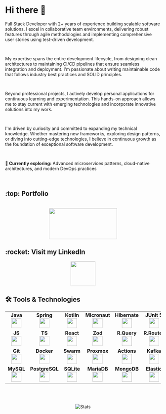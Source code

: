 <div align="left">
    <h1>Hi there 👋</h1> 
    <p>
        <p>Full Stack Developer with 2+ years of experience building scalable software solutions. I excel in collaborative team environments, delivering robust features through agile methodologies and                 implementing comprehensive user stories using test-driven development.</p>
        <br>
        <p>My expertise spans the entire development lifecycle, from designing clean architectures to maintaining CI/CD pipelines that ensure seamless integration and deployment. I'm passionate about                  writing maintainable code that follows industry best practices and SOLID principles.</p>
        <br>
        <p>Beyond professional projects, I actively develop personal applications for continuous learning and experimentation. This hands-on approach allows me to stay current with emerging technologies and           incorporate innovative solutions into my work.</p>
        <br>
        <p>I'm driven by curiosity and committed to expanding my technical knowledge. Whether mastering new frameworks, exploring design patterns, or diving into cutting-edge technologies, I believe in                continuous growth as the foundation of exceptional software development.</p>
        <br>
        <p><strong>🌱 Currently exploring:</strong> Advanced microservices patterns, cloud-native architectures, and modern DevOps practices</p>
    <br />
    <h2>:top: Portfolio</h2>
    <br />
    <div align="center">
        <a href="https://arcprojects.es" target="_blank">
            <img align="center" height="100" width="220" src="https://files.merca20.com/uploads/2018/12/portfolio.jpg" />  
        </a>
        <br />
    </div>
    <h2>:rocket: Visit my LinkedIn</h3>
    <div align="center">
        <a href="www.linkedin.com/in/antonio-rufino">
            <img align="center" height="80" src="https://user-images.githubusercontent.com/103459716/194719773-32f70ef4-5ff9-4f56-855b-d57c35ef85d9.png" />
        </a>
    </div>
    <h2> 🛠 Tools & Technologies</h2>
    <table width="320px" align="center">
        <tbody>
            <tr valign="top">
                <td width="80px" align="center">
                    <span><strong>Java</strong></span><br>
                    <img height="32" src="https://cdn.jsdelivr.net/gh/devicons/devicon/icons/java/java-original.svg">
                </td>
                <td width="80px" align="center">
                    <span><strong>Spring</strong></span><br>
                    <img height="32px" src="https://cdn.jsdelivr.net/gh/devicons/devicon/icons/spring/spring-original.svg">
                </td>
                <td width="80px" align="center">
                    <span><strong>Kotlin</strong></span><br>
                    <img height="32" src="https://cdn.jsdelivr.net/gh/devicons/devicon/icons/kotlin/kotlin-original.svg">
                </td>
                <td width="80px" align="center">
                    <span><strong>Micronaut</strong></span><br>
                    <img height="32px" src="https://objectcomputing.com/files/cache/60c3924dc859338fe55d21cc49082a62_f4838.png">
                </td>
                <td width="80px" align="center">
                    <span><strong>Hibernate</strong></span><br>
                    <img height="32px" src="https://user-images.githubusercontent.com/103459716/194718846-455b6051-6f38-42cb-abe8-59f2e69e3c01.png">
                </td>
                <td width="80px" align="center">
                    <span><strong>JUnit 5</strong></span><br>
                    <img height="32px" src="https://junit.org/assets/img/junit5-logo.png">
                </td>
                <td width="80px" align="center">
                    <span><strong>Python</strong></span><br>
                    <img height="32px" src="https://upload.wikimedia.org/wikipedia/commons/thumb/0/0a/Python.svg/800px-Python.svg.png">
                </td>
                <td width="80px" align="center">
                    <span><strong>FastAPI</strong></span><br>
                    <img height="32px" src="https://avatars.githubusercontent.com/u/156354296?s=280&v=4">
                </td>
                <td width="80px" align="center">
                    <span><strong>Pydantic</strong></span><br>
                    <img height="32px" src="https://avatars.githubusercontent.com/u/110818415?s=200&v=4">
                </td>
                <td width="80px" align="center">
                    <span><strong>Node</strong></span><br>
                    <img height="32px" src="https://user-images.githubusercontent.com/103459716/229304682-bd3ad0a0-951a-405f-805a-8e1f5e2e7e4c.png">
                </td>
            </tr>
            <tr valign="top">
                <td width="80px" align="center">
                    <span><strong>JS</strong></span><br>
                    <img height="32px" src="https://cdn.jsdelivr.net/gh/devicons/devicon/icons/javascript/javascript-original.svg">
                </td>
                <td width="80px" align="center">
                    <span><strong>TS</strong></span><br>
                    <img height="32px" src="https://user-images.githubusercontent.com/103459716/229304943-ea9df65e-5df0-4e8c-8efd-bb73c0262663.png"> 
                </td>
                <td width="80px" align="center">
                    <span><strong>React</strong></span><br>
                    <img height="32px" src="https://user-images.githubusercontent.com/103459716/229304851-4b250757-0e45-4fa5-b2fb-3ffe29174b02.png">
                </td>
                <td width="80px" align="center">
                    <span><strong>Zod</strong></span><br>
                    <img height="32px" src="https://miro.medium.com/v2/resize:fit:1200/1*9l9kbbiuFHWVqcjUJZcdYw.png">
                </td>
                <td width="80px" align="center">
                    <span><strong>R.Query</strong></span><br>
                    <img height="32px" src="https://user-images.githubusercontent.com/46889813/106451545-c7cef300-6497-11eb-80d9-e51c9fc3cd33.png">
                </td>
                <td width="80px" align="center">
                    <span><strong>R.Router</strong></span><br>
                    <img height="32px" src="https://miro.medium.com/v2/resize:fit:1400/1*XblBNRQcqcwjY4751onfCg.png">
                </td>
                <td width="80px" align="center">
                    <span><strong>HTML</strong></span><br>
                    <img height="32px" src="https://cdn.jsdelivr.net/gh/devicons/devicon/icons/html5/html5-original.svg">
                </td>
                <td width="80px" align="center">
                    <span><strong>CSS</strong></span><br>
                    <img height="32px" src="https://cdn.jsdelivr.net/gh/devicons/devicon/icons/css3/css3-original.svg">
                </td>
                <td width="80px" align="center">
                    <span><strong>Tailwind</strong></span><br>
                    <img height="32px" src="https://user-images.githubusercontent.com/103459716/229305025-912e584c-3a38-4306-84cb-d2bc3b712904.png">
                </td>
                <td width="80px" align="center">
                    <span><strong>Bootstrap</strong></span><br>
                    <img height="32px" src="https://cdn.jsdelivr.net/gh/devicons/devicon/icons/bootstrap/bootstrap-original.svg">
                </td>
            </tr>
            <tr valign="top">              
                <td width="80px" align="center">
                    <span><strong>Git</strong></span><br>
                    <img height="32px" src="https://cdn.jsdelivr.net/gh/devicons/devicon/icons/git/git-plain.svg">
                </td>
                <td width="80px" align="center">
                    <span><strong>Docker</strong></span><br>
                    <img height="32px" src="https://cdn.jsdelivr.net/gh/devicons/devicon/icons/docker/docker-original-wordmark.svg">
                </td>
                <td width="80px" align="center">
                    <span><strong>Swarm</strong></span><br>
                    <img height="32px" src="https://miro.medium.com/v2/resize:fit:555/1*TOluAaqOoEoiibUmmvRyuA.png">
                </td>
                <td width="80px" align="center">
                    <span><strong>Proxmox</strong></span><br>
                    <img height="32px" src="https://avatars.githubusercontent.com/u/2678585?s=200&v=4">
                </td>
                <td width="80px" align="center">
                    <span><strong>Actions</strong></span><br>
                    <img height="32px" src="https://cdn.jsdelivr.net/gh/devicons/devicon/icons/github/github-original.svg">
                </td>
                <td width="80px" align="center">
                    <span><strong>Kafka</strong></span><br>
                    <img height="32px" src="https://www.trisotech.com/wp-content/uploads/kafka-icon.png">
                </td>
                <td width="80px" align="center">
                    <span><strong>Rabbit</strong></span><br>
                    <img height="32px" src="https://web-creator.ru/technologies/rabbitmq.png">
                </td>
                <td width="80px" align="center">
                    <span><strong>Mosquitto</strong></span><br>
                    <img height="32px" src="https://media.trustradius.com/product-logos/fe/6X/3PRKP52X1E06-180x180.PNG">
                </td>
                <td width="80px" align="center">
                    <span><strong>Linear</strong></span><br>
                    <img height="32px" src="https://assets.findstack.com/s942j4osp551a9rubi7wom0nycwv">
                </td>
                <td width="80px" align="center">
                    <span><strong>Jira</strong></span><br>
                    <img height="32px" src="https://w7.pngwing.com/pngs/935/1018/png-transparent-jira-cloud-macos-bigsur-icon-thumbnail.png">
                </td>
            </tr>
            <tr valign="top">              
                <td width="80px" align="center">
                    <span><strong>MySQL</strong></span><br>
                    <img height="32px" src="https://cdn.prod.website-files.com/66754aa69a5d872183713f9c/672dfced5422c158fb5a6002_mysql%20logo.png">
                </td>
                <td width="80px" align="center">
                    <span><strong>PostgreSQL</strong></span><br>
                    <img height="32px" src="https://upload.wikimedia.org/wikipedia/commons/thumb/2/29/Postgresql_elephant.svg/640px-Postgresql_elephant.svg.png">
                </td>
                <td width="80px" align="center">
                    <span><strong>SQLite</strong></span><br>
                    <img height="32px" src="https://www.aprendexojo.com/wp-content/uploads/2018/03/Sqlite.png">
                </td>
                <td width="80px" align="center">
                    <span><strong>MariaDB</strong></span><br>
                    <img height="32px" src="https://www.qe2computing.com/wp-content/uploads/2023/07/mariadb.com_logo-oficial-vert_blue-transparent-1.33.webp">
                </td>
                <td width="80px" align="center">
                    <span><strong>MongoDB</strong></span><br>
                    <img height="32px" src="https://user-images.githubusercontent.com/103459716/229304777-ed264787-0788-4028-b06a-5197818bece5.png">
                </td>
                <td width="80px" align="center">
                    <span><strong>Elastic</strong></span><br>
                    <img height="32px" src="https://user-images.githubusercontent.com/103459716/194718803-23b0ec9b-91d9-4431-9443-caca463db2b4.png">
                </td>
                <td width="80px" align="center">
                    <span><strong>IntellijIdea</strong></span><br>
                    <img height="32px" src="https://user-images.githubusercontent.com/103459716/194718701-80a3dbf4-3e73-4e5c-bd5d-f47312aa1f3c.png">
                </td>
                <td width="80px" align="center">
                    <span><strong>Eclipse</strong></span><br>
                    <img height="32px" src="https://user-images.githubusercontent.com/103459716/194718629-149cb560-9aa2-4413-b8e7-d3cf1d3fea86.png">
                </td>
                <td width="80px" align="center">
                    <span><strong>VSCode</strong></span><br>
                    <img height="32px" src="https://user-images.githubusercontent.com/103459716/229305115-0c2b568d-6696-409a-af35-1f8535951c71.png">
                </td>
                <td width="80px" align="center">
                    <span><strong>Postman</strong></span><br>
                    <img height="32px" src="https://user-images.githubusercontent.com/103459716/194718735-87ea7df4-9f98-4250-8d0b-91297358fe67.png">
                </td>
            </tr>
        </tbody>
    </table>
    <br><br><br>
    <div align="center">
        <img align="center" src="https://github-readme-stats.vercel.app/api?username=devs-toni&show_icons=true&theme=dark" alt="Stats" />
    </div>
